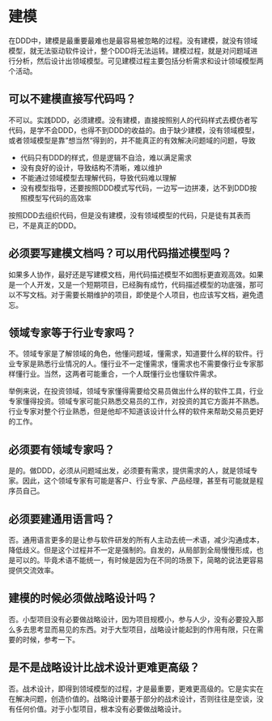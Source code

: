 # 建模
在DDD中，建模是最重要最难也是最容易被忽略的过程。没有建模，就没有领域模型，就无法驱动软件设计，整个DDD将无法运转。建模过程，就是对问题域进行分析，然后设计出领域模型。可见建模过程主要包括分析需求和设计领域模型两个活动。

## 可以不建模直接写代码吗？
不可以。实践DDD，必须建模。没有建模，直接按照别人的代码样式去模仿者写代码，是学不会DDD，也得不到DDD的收益的。由于缺少建模，没有领域模型，或者领域模型是靠”想当然“得到的，并不能真正的有效解决问题域的问题，导致
* 代码只有DDD的样式，但是逻辑不自洽，难以满足需求
* 没有良好的设计，导致结构不清晰，难以维护
* 不能通过领域模型去理解代码，导致代码难以理解
* 没有模型指导，还要按照DDD模式写代码，一边写一边拼凑，达不到DDD按照模型写代码的高效率

按照DDD去组织代码，但是没有建模，没有领域模型的代码，只是徒有其表而已，不是真正的DDD。

## 必须要写建模文档吗？可以用代码描述模型吗？
如果多人协作，最好还是写建模文档，用代码描述模型不如图标更直观高效。如果是一个人开发，又是一个短期项目，已经胸有成竹，代码描述模型的功底强，那可以不写文档。对于需要长期维护的项目，即使是个人项目，也应该写文档，避免遗忘。

## 领域专家等于行业专家吗？
不。领域专家是了解领域的角色，他懂问题域，懂需求，知道要什么样的软件。行业专家是熟悉行业情况的人。懂行业不一定懂需求，懂需求也不需要像行业专家那样懂行业。当然，这两者可能重合，一个人既懂行业也懂软件需求。

举例来说，在投资领域，领域专家懂得需要给交易员做出什么样的软件工具，行业专家懂得投资。领域专家可能只熟悉交易员的工作，对投资的其它方面并不熟悉。行业专家对整个行业熟悉，但是他却不知道该设计什么样的软件来帮助交易员更好的工作。

## 必须要有领域专家吗？
是的。做DDD，必须从问题域出发，必须要有需求，提供需求的人，就是领域专家。因此，这个领域专家有可能是客户、行业专家、产品经理，甚至有可能就是程序员自己。

## 必须要建通用语言吗？
否。通用语言更多的是让参与软件研发的所有人主动去统一术语，减少沟通成本，降低歧义。但是这个过程并不一定是强制的。自发的，从局部到全局慢慢形成，也是可以的。毕竟术语不能统一，有时候是因为在不同的场景下，简略的说法更容易提供交流效率。

## 建模的时候必须做战略设计吗？
否。小型项目没有必要做战略设计，因为项目规模小，参与人少，没有必要投入那么多去思考显而易见的东西。对于大型项目，战略设计能起到的作用有限，只在需要的时候，参考一下。

## 是不是战略设计比战术设计更难更高级？
否。战术设计，即得到领域模型的过程，才是最重要，更难更高级的。它是实实在在解决问题，创造价值的。战略设计要基于部分的战术设计，否则往往是空谈，没有任何价值。对于小型项目，根本没有必要做战略设计。